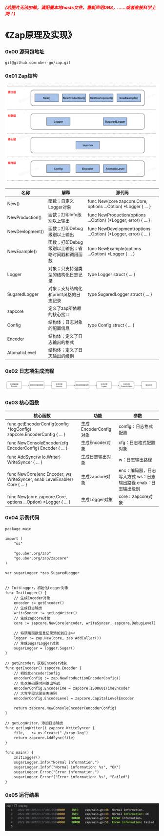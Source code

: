 ##### <font color=red>(若图片无法加载，请配置本地hosts文件，重新声明DNS，......或者直接科学上网！)</font>
# 《Zap原理及实现》
### 0x00 源码包地址
```
git@github.com:uber-go/zap.git
```

### 0x01 Zap结构
![alt zap-struct](./img/zap-struct.png) 

| 名称 | 解释 | 源代码 |
| ------ | ------ | ------ |
| New() | 函数；自定义Logger对象 | func New(core zapcore.Core, options ...Option) *Logger { ... } |
| NewProduction() | 函数；打印Info级别以上输出 | func NewProduction(options ...Option) (*Logger, error) { ... } |
| NewDevlopment() | 函数；打印Debug级别以上输出 | func NewDevelopment(options ...Option) (*Logger, error) { ... } |
| NewExample() | 函数；打印Debug级别以上输出；省略时间戳和调用函数 | func NewExample(options ...Option) *Logger { ... } |
| Logger | 对象；只支持强类型的结构化日志记录 | type Logger struct { ... } |
| SugaredLogger | 对象；支持结构化和printf风格的日志记录 | type SugaredLogger struct { ... } |
| zapcore | 定义了zap所依赖的核心接口 |  |
| Config | 	结构体；日志对象的配置信息 | type Config struct { ... } |
| Encoder | 结构体；定义了日志输出的格式 |  |
| AtomaticLevel | 结构体；定义了日志输出的级别 |  |

### 0x02 日志项生成流程
![alt log-object](./img/log-object.png)

### 0x03 核心函数
| 核心函数 | 功能 | 参数 |
| ------ | ------ | ------ |
| func getEncoderConfig(config *logConfig) zapcore.EncoderConfig { ... } | 生成EncoderConfig对象 | config：日志格式配置 |
| func NewConsoleEncoder(cfg EncoderConfig) Encoder { ... } | 生成Encoder对象 | cfg：日志格式配置对象 |
| func AddSync(w io.Writer) WriteSyncer { ... } | 生成日志输出对象 | w：日志输出路径 |
| func NewCore(enc Encoder, ws WriteSyncer, enab LevelEnabler) Core { ... } | 生成zapcore对象 | enc：编码器，日志写入方式 ws：日志输出路径 enab：日志输出级别 |
| func New(core zapcore.Core, options ...Option) *Logger { ... } | 生成Logger对象 | core：zapcore对象 |

### 0x04 示例代码
```
package main
 
import (
    "os"
 
    "go.uber.org/zap"
    "go.uber.org/zap/zapcore"
)
 
var sugarLogger *zap.SugaredLogger


// InitLogger，初始化Logger对象
func InitLogger() {
    // 生成Encoder对象
    encoder := getEncoder()
    // 生成日志输出
    writeSyncer := getLogWriter()
    // 生成zapcore对象
    core := zapcore.NewCore(encoder, writeSyncer, zapcore.DebugLevel)
 
    // 将调用函数信息记录添加到日志中
    logger := zap.New(core, zap.AddCaller())
    // 生成SugarLogger对象
    sugarLogger = logger.Sugar()
}
 
// getEncoder，获取Encoder对象
func getEncoder() zapcore.Encoder {
    // 初始化encoderConfig
    encoderConfig := zap.NewProductionEncoderConfig()
    // 修改编码器时间输出格式
    encoderConfig.EncodeTime = zapcore.ISO8601TimeEncoder
    // 大写字母记录日志级别
    encoderConfig.EncodeLevel = zapcore.CapitalLevelEncoder
 
    return zapcore.NewConsoleEncoder(encoderConfig)
}
 
// getLogWriter，添加日志输出
func getLogWriter() zapcore.WriteSyncer {
    file, _ := os.Create("./xray.log")
    return zapcore.AddSync(file)
}
 
func main() {
    InitLogger()
    sugarLogger.Info("Normal information.")
    sugarLogger.Infof("Normal information: %s", "OK")
    sugarLogger.Error("Error information.")
    sugarLogger.Errorf("Error information: %s", "Failed")
}
```

### 0x05 运行结果
![alt running-result](./img/run-result.png) 
